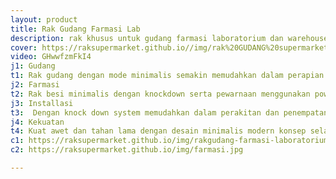 ```yaml
---
layout: product
title: Rak Gudang Farmasi Lab
description: rak khusus untuk gudang farmasi laboratorium dan warehouse dengan minimalis desain konsep.
cover: https://raksupermarket.github.io//img/rak%20GUDANG%20supermarket%20TOKO%20MINIMARKET.jpg
video: GHwwfzmFkI4
j1: Gudang
t1: Rak gudang dengan mode minimalis semakin memudahkan dalam perapian produk dan arsip digudang anda,banyak digunakan untuk berbagai bidang bisnis usaha rak gudang menjadi mudah dengan knock down system nya, semakin memudahkan dalam perakitan dimana saja,desain minimalis konsep semakin mempercantik tampilan rak display gudang ini. 
j2: Farmasi
t2: Rak besi minimalis dengan knockdown serta pewarnaan menggunakan powder coating oven melindungi dari korosi, rak ini banyak digunakan pada industri farmasi laboratorium dalam kebutuhan nya, BPOM dan banyak puskesmas serta perusahaan farmasi menggunakan rak kami ini pada ruang sterill. 
j3: Installasi
t3:  Dengan knock down system memudahkan dalam perakitan dan penempatan rak gudang warehouse dan rak farmasi laboratorium, rak display besi ini sesuai dengan desain interior usaha anda. 
j4: Kekuatan
t4: Kuat awet dan tahan lama dengan desain minimalis modern konsep selain untuk kebutuhan menahan beban berat juga dapat digunakan dalam kebutuhan untuk mempercantik desain usaha anda. 
c1: https://raksupermarket.github.io/img/rakgudang-farmasi-laboratorium.jpg
c2: https://raksupermarket.github.io/img/farmasi.jpg

---
```


